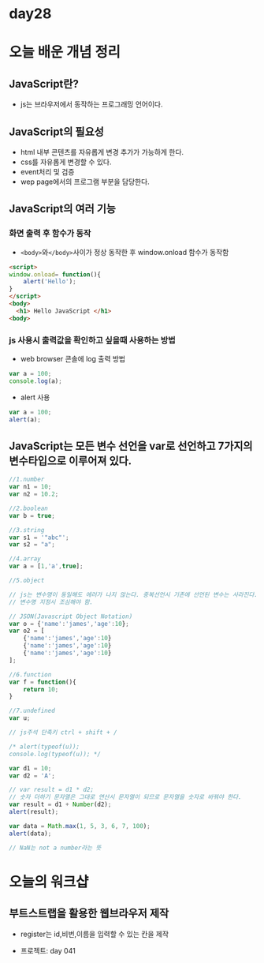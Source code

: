 # day28

# 오늘 배운 개념 정리

## JavaScript란?

- js는 브라우저에서 동작하는 프로그래밍 언어이다.

## JavaScript의 필요성

- html 내부 콘텐츠를 자유롭게 변경 추가가 가능하게 한다.
- css를 자유롭게 변경할 수 있다.
- event처리 및 검증
- wep page에서의 프로그램 부분을 담당한다.

## JavaScript의 여러 기능

### 화면 출력 후 함수가 동작
- `<body>`와`</body>`사이가 정상 동작한 후 window.onload 함수가 동작함
```html
<script>
window.onload= function(){
    alert('Hello');
}
</script>
<body>
  <h1> Hello JavaScript </h1>
<body>
```
### js 사용시 출력값을 확인하고 싶을때 사용하는 방법
- web browser 콘솔에 log 출력 방법
```js
var a = 100;
console.log(a);
```
- alert 사용
```js
var a = 100;
alert(a);
```

## JavaScript는 모든 변수 선언을 var로 선언하고 7가지의 변수타입으로 이루어져 있다.

```javascript
//1.number
var n1 = 10;
var n2 = 10.2;

//2.boolean
var b = true;

//3.string
var s1 = '"abc"';
var s2 = "a";

//4.array
var a = [1,'a',true];

//5.object

// js는 변수명이 동일해도 에러가 나지 않는다. 중복선언시 기존에 선언된 변수는 사라진다. 
// 변수명 지정시 조심해야 함.

// JSON(Javascript Object Notation)
var o = {'name':'james','age':10};
var o2 = [
	{'name':'james','age':10}
	{'name':'james','age':10}
	{'name':'james','age':10}
];

//6.function
var f = function(){
	return 10;
}

//7.undefined
var u;

// js주석 단축키 ctrl + shift + /

/* alert(typeof(u));
console.log(typeof(u)); */
```

```js
var d1 = 10;
var d2 = 'A';

// var result = d1 * d2;
// 숫자 더하기 문자열은 그대로 연산시 문자열이 되므로 문자열을 숫자로 바꿔야 한다.
var result = d1 + Number(d2);
alert(result);

var data = Math.max(1, 5, 3, 6, 7, 100);
alert(data);

// NaN는 not a number라는 뜻
```


# 오늘의 워크샵

## 부트스트랩을 활용한 웹브라우저 제작 

- register는 id,비번,이름을 입력할 수 있는 칸을 제작

- 프로젝트: day 041

